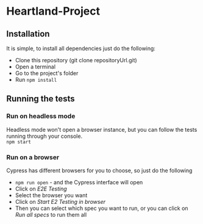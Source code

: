 # Heartland-Project

## Installation
It is simple, to install all dependencies just do the following:
* Clone this repository (git clone repositoryUrl.git)
* Open a terminal
* Go to the project's folder
* Run ```npm install```
   
## Running the tests
### Run on headless mode
Headless mode won't open a browser instance, but you can follow the tests running through your console.\
```npm start```

### Run on a browser
Cypress has different browsers for you to choose, so just do the following
* ```npm run open``` - and the Cypress interface will open
* Click on *E2E Testing*
* Select the browser you want
* Click on *Start E2 Testing in browser*
* Then you can select which spec you want to run, or you can click on *Run all specs* to run them all
